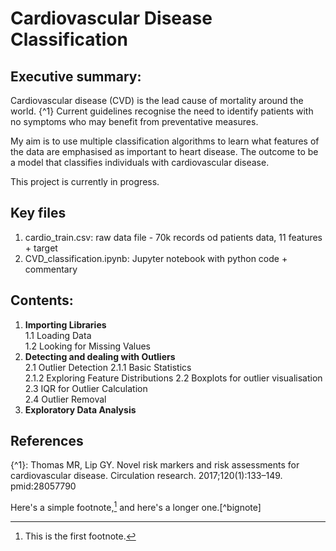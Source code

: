 # Cardiovascular Disease Classification 

## Executive summary: 
Cardiovascular disease (CVD) is the lead cause of mortality around the world. {^1}
 Current guidelines recognise the need to identify patients with no symptoms who may benefit from preventative measures. 

My aim is to use multiple classification algorithms to learn what features of the data are emphasised as important to heart disease. The outcome to be a model that classifies individuals with cardiovascular disease.
 
This project is currently in progress.

## Key files
1. cardio_train.csv: raw data file -  70k records od patients data, 11 features + target
2. CVD_classification.ipynb: Jupyter notebook with python code + commentary

## Contents:
1. **Importing Libraries**  
    1.1 Loading Data  
    1.2 Looking for Missing Values
2. **Detecting and dealing with Outliers**  
    2.1 Outlier Detection
        2.1.1 Basic Statistics  
        2.1.2 Exploring Feature Distributions
    2.2 Boxplots for outlier visualisation  
    2.3 IQR for Outlier Calculation  
    2.4 Outlier Removal  
3. **Exploratory Data Analysis**  
    
## References
{^1}: Thomas MR, Lip GY. Novel risk markers and risk assessments for cardiovascular disease. Circulation research. 2017;120(1):133–149. pmid:28057790



Here's a simple footnote,[^1] and here's a longer one.[^bignote]

[^1]: This is the first footnote.
